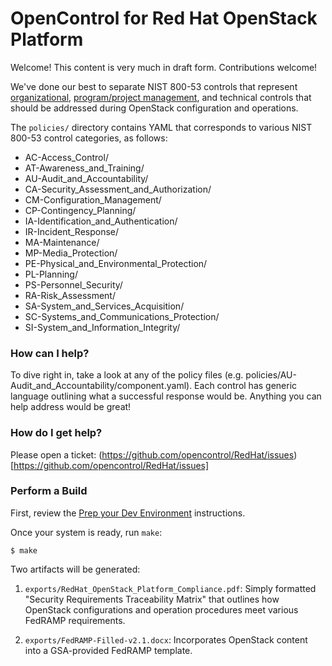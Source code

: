# OpenControl for Red Hat OpenStack Platform
Welcome! This content is very much in draft form. Contributions welcome!

We've done our best to separate NIST 800-53 controls that represent [organizational](https://github.com/opencontrol/RedHat/tree/master/customer_cxo_controls), [program/project management](https://github.com/opencontrol/RedHat/tree/master/customer_pmo_controls), and technical controls that should be addressed during OpenStack configuration and operations.

The ``policies/`` directory contains YAML that corresponds to various NIST 800-53 control categories, as follows:
* AC-Access_Control/
* AT-Awareness_and_Training/
* AU-Audit_and_Accountability/
* CA-Security_Assessment_and_Authorization/
* CM-Configuration_Management/
* CP-Contingency_Planning/
* IA-Identification_and_Authentication/
* IR-Incident_Response/
* MA-Maintenance/
* MP-Media_Protection/
* PE-Physical_and_Environmental_Protection/
* PL-Planning/
* PS-Personnel_Security/
* RA-Risk_Assessment/
* SA-System_and_Services_Acquisition/
* SC-Systems_and_Communications_Protection/
* SI-System_and_Information_Integrity/

### How can I help?
To dive right in, take a look at any of the policy files (e.g. policies/AU-Audit_and_Accountability/component.yaml). Each control has generic language outlining what a successful response would be. Anything you can help address would be great! 

### How do I get help?
Please open a ticket: (https://github.com/opencontrol/RedHat/issues)[https://github.com/opencontrol/RedHat/issues]

### Perform a Build
First, review the [Prep your Dev Environment](https://github.com/opencontrol/RedHat/#prep-your-development-environment) instructions.

Once your system is ready, run `make`:

`$ make`

Two artifacts will be generated:
1. `exports/RedHat_OpenStack_Platform_Compliance.pdf`: Simply formatted "Security Requirements Traceability Matrix" that outlines how OpenStack configurations and operation procedures meet various FedRAMP requirements.

2. `exports/FedRAMP-Filled-v2.1.docx`: Incorporates OpenStack content into a GSA-provided FedRAMP template.
